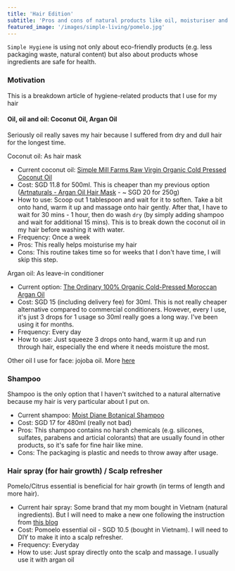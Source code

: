 ```yaml
---
title: 'Hair Edition'
subtitle: 'Pros and cons of natural products like oil, moisturiser and toothpaste'
featured_image: '/images/simple-living/pomelo.jpg'
---
```


`Simple Hygiene` is using not only about eco-friendly products (e.g. less packaging waste, natural content) but also about products whose ingredients are safe for health.

### Motivation

This is a breakdown article of hygiene-related products that I use for my hair

#### Oil, oil and oil: Coconut Oil, Argan Oil
Seriously oil really saves my hair because I suffered from dry and dull hair for the longest time.

Coconut oil: As hair mask
- Current coconut oil: [Simple Mill Farms Raw Virgin Organic Cold Pressed Coconut Oil](https://www.fairprice.com.sg/searchterm/coconut%20oil)
- Cost: SGD 11.8 for 500ml. This is cheaper than my previous option ([Artnaturals - Argan Oil Hair Mask](https://sg.iherb.com/pr/Artnaturals-Argan-Oil-Hair-Mask-8-oz-226-g/77745) - ~ SGD 20 for 250g)
- How to use: Scoop out 1 tablespoon and wait for it to soften. Take a bit onto hand, warm it up and massage onto hair gently. After that, I have to wait for 30 mins - 1 hour, then do wash `dry` (by simply adding shampoo and wait for additional 15 mins). This is to break down the coconut oil in my hair before washing it with water.
- Frequency: Once a week
- Pros: This really helps moisturise my hair
- Cons: This routine takes time so for weeks that I don't have time, I will skip this step.

Argan oil: As leave-in conditioner
- Current option: [The Ordinary 100% Organic Cold-Pressed Moroccan Argan Oil](https://hush.sg/products/the-ordinary/100-organic-cold-pressed-moroccan-argan-oil)
- Cost: SGD 15 (including delivery fee) for 30ml. This is not really cheaper alternative compared to commercial conditioners. However, every I use, it's just 3 drops for 1 usage so 30ml really goes a long way. I've been using it for months.
- Frequency: Every day
- How to use: Just squeeze 3 drops onto hand, warm it up and run through hair, especially the end where it needs moisture the most.

Other oil I use for face: jojoba oil. More [here](/2019-07-28-simple-hygiene-face-edition)

### Shampoo
Shampoo is the only option that I haven't switched to a natural alternative because my hair is very particular about I put on.
- Current shampoo: [Moist Diane Botanical Shampoo](https://www.watsons.com.sg/botanical-9-herbs-shampoo-480ml/p/BP_62595)
- Cost: SGD 17 for 480ml (really not bad)
- Pros: This shampoo contains no harsh chemicals (e.g. silicones, sulfates, parabens and articial colorants) that are usually found in other products, so it's safe for fine hair like mine.
- Cons: The packaging is plastic and needs to throw away after usage.

### Hair spray (for hair growth) / Scalp refresher
Pomelo/Citrus essential is beneficial for hair growth (in terms of length and more hair).
- Current hair spray: Some brand that my mom bought in Vietnam (natural ingredients). But I will need to make a new one following the instruction from [this blog](http://dreawood.com/2015/02/essential-oil-hair-growth-spray/)
- Cost: Pomoelo essential oil - SGD 10.5 (bought in Vietnam). I will need to DIY to make it into a scalp refresher.
- Frequency: Everyday
- How to use: Just spray directly onto the scalp and massage. I usually use it with argan oil
